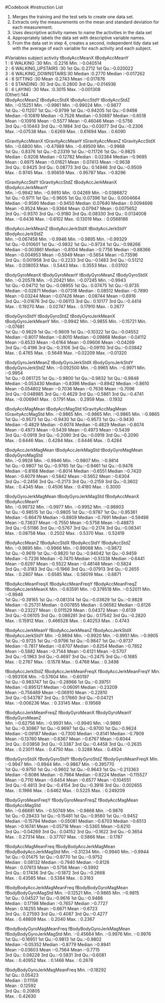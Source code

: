 #Codebook
#Instruction List
1. Merges the training and the test sets to create one data set.
2. Extracts only the measurements on the mean and standard deviation for each measurement.
3. Uses descriptive activity names to name the activities in the data set
4. Appropriately labels the data set with descriptive variable names.
5. From the data set in step 4, creates a second, independent tidy data set with the average of each variable for each activity and each subject.

#Variables
  subject                  activity  tBodyAccMeanX    tBodyAccMeanY      
 1      :  6   WALKING           :30   Min.   :0.2216   Min.   :-0.040514  
 2      :  6   WALKING_UPSTAIRS  :30   1st Qu.:0.2712   1st Qu.:-0.020022  
 3      :  6   WALKING_DOWNSTAIRS:30   Median :0.2770   Median :-0.017262  
 4      :  6   SITTING           :30   Mean   :0.2743   Mean   :-0.017876  
 5      :  6   STANDING          :30   3rd Qu.:0.2800   3rd Qu.:-0.014936  
 6      :  6   LAYING            :30   Max.   :0.3015   Max.   :-0.001308  
 (Other):144                                                               
 tBodyAccMeanZ       tBodyAccStdX      tBodyAccStdY       tBodyAccStdZ    
 Min.   :-0.15251   Min.   :-0.9961   Min.   :-0.99024   Min.   :-0.9877  
 1st Qu.:-0.11207   1st Qu.:-0.9799   1st Qu.:-0.94205   1st Qu.:-0.9498  
 Median :-0.10819   Median :-0.7526   Median :-0.50897   Median :-0.6518  
 Mean   :-0.10916   Mean   :-0.5577   Mean   :-0.46046   Mean   :-0.5756  
 3rd Qu.:-0.10443   3rd Qu.:-0.1984   3rd Qu.:-0.03077   3rd Qu.:-0.2306  
 Max.   :-0.07538   Max.   : 0.6269   Max.   : 0.61694   Max.   : 0.6090  
                                                                          
 tGravityAccMeanX  tGravityAccMeanY   tGravityAccMeanZ   tGravityAccStdX  
 Min.   :-0.6800   Min.   :-0.47989   Min.   :-0.49509   Min.   :-0.9968  
 1st Qu.: 0.8376   1st Qu.:-0.23319   1st Qu.:-0.11726   1st Qu.:-0.9825  
 Median : 0.9208   Median :-0.12782   Median : 0.02384   Median :-0.9695  
 Mean   : 0.6975   Mean   :-0.01621   Mean   : 0.07413   Mean   :-0.9638  
 3rd Qu.: 0.9425   3rd Qu.: 0.08773   3rd Qu.: 0.14946   3rd Qu.:-0.9509  
 Max.   : 0.9745   Max.   : 0.95659   Max.   : 0.95787   Max.   :-0.8296  
                                                                          
 tGravityAccStdY   tGravityAccStdZ   tBodyAccJerkMeanX tBodyAccJerkMeanY   
 Min.   :-0.9942   Min.   :-0.9910   Min.   :0.04269   Min.   :-0.0386872  
 1st Qu.:-0.9711   1st Qu.:-0.9605   1st Qu.:0.07396   1st Qu.: 0.0004664  
 Median :-0.9590   Median :-0.9450   Median :0.07640   Median : 0.0094698  
 Mean   :-0.9524   Mean   :-0.9364   Mean   :0.07947   Mean   : 0.0075652  
 3rd Qu.:-0.9370   3rd Qu.:-0.9180   3rd Qu.:0.08330   3rd Qu.: 0.0134008  
 Max.   :-0.6436   Max.   :-0.6102   Max.   :0.13019   Max.   : 0.0568186  
                                                                           
 tBodyAccJerkMeanZ   tBodyAccJerkStdX  tBodyAccJerkStdY  tBodyAccJerkStdZ  
 Min.   :-0.067458   Min.   :-0.9946   Min.   :-0.9895   Min.   :-0.99329  
 1st Qu.:-0.010601   1st Qu.:-0.9832   1st Qu.:-0.9724   1st Qu.:-0.98266  
 Median :-0.003861   Median :-0.8104   Median :-0.7756   Median :-0.88366  
 Mean   :-0.004953   Mean   :-0.5949   Mean   :-0.5654   Mean   :-0.73596  
 3rd Qu.: 0.001958   3rd Qu.:-0.2233   3rd Qu.:-0.1483   3rd Qu.:-0.51212  
 Max.   : 0.038053   Max.   : 0.5443   Max.   : 0.3553   Max.   : 0.03102  
                                                                           
 tBodyGyroMeanX     tBodyGyroMeanY     tBodyGyroMeanZ     tBodyGyroStdX    
 Min.   :-0.20578   Min.   :-0.20421   Min.   :-0.07245   Min.   :-0.9943  
 1st Qu.:-0.04712   1st Qu.:-0.08955   1st Qu.: 0.07475   1st Qu.:-0.9735  
 Median :-0.02871   Median :-0.07318   Median : 0.08512   Median :-0.7890  
 Mean   :-0.03244   Mean   :-0.07426   Mean   : 0.08744   Mean   :-0.6916  
 3rd Qu.:-0.01676   3rd Qu.:-0.06113   3rd Qu.: 0.10177   3rd Qu.:-0.4414  
 Max.   : 0.19270   Max.   : 0.02747   Max.   : 0.17910   Max.   : 0.2677  
                                                                           
 tBodyGyroStdY     tBodyGyroStdZ     tBodyGyroJerkMeanX tBodyGyroJerkMeanY
 Min.   :-0.9942   Min.   :-0.9855   Min.   :-0.15721   Min.   :-0.07681  
 1st Qu.:-0.9629   1st Qu.:-0.9609   1st Qu.:-0.10322   1st Qu.:-0.04552  
 Median :-0.8017   Median :-0.8010   Median :-0.09868   Median :-0.04112  
 Mean   :-0.6533   Mean   :-0.6164   Mean   :-0.09606   Mean   :-0.04269  
 3rd Qu.:-0.4196   3rd Qu.:-0.3106   3rd Qu.:-0.09110   3rd Qu.:-0.03842  
 Max.   : 0.4765   Max.   : 0.5649   Max.   :-0.02209   Max.   :-0.01320  
                                                                          
 tBodyGyroJerkMeanZ  tBodyGyroJerkStdX tBodyGyroJerkStdY tBodyGyroJerkStdZ
 Min.   :-0.092500   Min.   :-0.9965   Min.   :-0.9971   Min.   :-0.9954  
 1st Qu.:-0.061725   1st Qu.:-0.9800   1st Qu.:-0.9832   1st Qu.:-0.9848  
 Median :-0.053430   Median :-0.8396   Median :-0.8942   Median :-0.8610  
 Mean   :-0.054802   Mean   :-0.7036   Mean   :-0.7636   Mean   :-0.7096  
 3rd Qu.:-0.048985   3rd Qu.:-0.4629   3rd Qu.:-0.5861   3rd Qu.:-0.4741  
 Max.   :-0.006941   Max.   : 0.1791   Max.   : 0.2959   Max.   : 0.1932  
                                                                          
 tBodyAccMagMean   tBodyAccMagStd    tGravityAccMagMean tGravityAccMagStd
 Min.   :-0.9865   Min.   :-0.9865   Min.   :-0.9865    Min.   :-0.9865  
 1st Qu.:-0.9573   1st Qu.:-0.9430   1st Qu.:-0.9573    1st Qu.:-0.9430  
 Median :-0.4829   Median :-0.6074   Median :-0.4829    Median :-0.6074  
 Mean   :-0.4973   Mean   :-0.5439   Mean   :-0.4973    Mean   :-0.5439  
 3rd Qu.:-0.0919   3rd Qu.:-0.2090   3rd Qu.:-0.0919    3rd Qu.:-0.2090  
 Max.   : 0.6446   Max.   : 0.4284   Max.   : 0.6446    Max.   : 0.4284  
                                                                         
 tBodyAccJerkMagMean tBodyAccJerkMagStd tBodyGyroMagMean  tBodyGyroMagStd  
 Min.   :-0.9928     Min.   :-0.9946    Min.   :-0.9807   Min.   :-0.9814  
 1st Qu.:-0.9807     1st Qu.:-0.9765    1st Qu.:-0.9461   1st Qu.:-0.9476  
 Median :-0.8168     Median :-0.8014    Median :-0.6551   Median :-0.7420  
 Mean   :-0.6079     Mean   :-0.5842    Mean   :-0.5652   Mean   :-0.6304  
 3rd Qu.:-0.2456     3rd Qu.:-0.2173    3rd Qu.:-0.2159   3rd Qu.:-0.3602  
 Max.   : 0.4345     Max.   : 0.4506    Max.   : 0.4180   Max.   : 0.3000  
                                                                           
 tBodyGyroJerkMagMean tBodyGyroJerkMagStd fBodyAccMeanX     fBodyAccMeanY     
 Min.   :-0.99732     Min.   :-0.9977     Min.   :-0.9952   Min.   :-0.98903  
 1st Qu.:-0.98515     1st Qu.:-0.9805     1st Qu.:-0.9787   1st Qu.:-0.95361  
 Median :-0.86479     Median :-0.8809     Median :-0.7691   Median :-0.59498  
 Mean   :-0.73637     Mean   :-0.7550     Mean   :-0.5758   Mean   :-0.48873  
 3rd Qu.:-0.51186     3rd Qu.:-0.5767     3rd Qu.:-0.2174   3rd Qu.:-0.06341  
 Max.   : 0.08758     Max.   : 0.2502     Max.   : 0.5370   Max.   : 0.52419  
                                                                              
 fBodyAccMeanZ      fBodyAccStdX      fBodyAccStdY       fBodyAccStdZ    
 Min.   :-0.9895   Min.   :-0.9966   Min.   :-0.99068   Min.   :-0.9872  
 1st Qu.:-0.9619   1st Qu.:-0.9820   1st Qu.:-0.94042   1st Qu.:-0.9459  
 Median :-0.7236   Median :-0.7470   Median :-0.51338   Median :-0.6441  
 Mean   :-0.6297   Mean   :-0.5522   Mean   :-0.48148   Mean   :-0.5824  
 3rd Qu.:-0.3183   3rd Qu.:-0.1966   3rd Qu.:-0.07913   3rd Qu.:-0.2655  
 Max.   : 0.2807   Max.   : 0.6585   Max.   : 0.56019   Max.   : 0.6871  
                                                                         
 fBodyAccMeanFreqX  fBodyAccMeanFreqY   fBodyAccMeanFreqZ  fBodyAccJerkMeanX
 Min.   :-0.63591   Min.   :-0.379518   Min.   :-0.52011   Min.   :-0.9946  
 1st Qu.:-0.39165   1st Qu.:-0.081314   1st Qu.:-0.03629   1st Qu.:-0.9828  
 Median :-0.25731   Median : 0.007855   Median : 0.06582   Median :-0.8126  
 Mean   :-0.23227   Mean   : 0.011529   Mean   : 0.04372   Mean   :-0.6139  
 3rd Qu.:-0.06105   3rd Qu.: 0.086281   3rd Qu.: 0.17542   3rd Qu.:-0.2820  
 Max.   : 0.15912   Max.   : 0.466528   Max.   : 0.40253   Max.   : 0.4743  
                                                                            
 fBodyAccJerkMeanY fBodyAccJerkMeanZ fBodyAccJerkStdX  fBodyAccJerkStdY 
 Min.   :-0.9894   Min.   :-0.9920   Min.   :-0.9951   Min.   :-0.9905  
 1st Qu.:-0.9725   1st Qu.:-0.9796   1st Qu.:-0.9847   1st Qu.:-0.9737  
 Median :-0.7817   Median :-0.8707   Median :-0.8254   Median :-0.7852  
 Mean   :-0.5882   Mean   :-0.7144   Mean   :-0.6121   Mean   :-0.5707  
 3rd Qu.:-0.1963   3rd Qu.:-0.4697   3rd Qu.:-0.2475   3rd Qu.:-0.1685  
 Max.   : 0.2767   Max.   : 0.1578   Max.   : 0.4768   Max.   : 0.3498  
                                                                        
 fBodyAccJerkStdZ    fBodyAccJerkMeanFreqX fBodyAccJerkMeanFreqY
 Min.   :-0.993108   Min.   :-0.57604      Min.   :-0.60197     
 1st Qu.:-0.983747   1st Qu.:-0.28966      1st Qu.:-0.39751     
 Median :-0.895121   Median :-0.06091      Median :-0.23209     
 Mean   :-0.756489   Mean   :-0.06910      Mean   :-0.22810     
 3rd Qu.:-0.543787   3rd Qu.: 0.17660      3rd Qu.:-0.04721     
 Max.   :-0.006236   Max.   : 0.33145      Max.   : 0.19568     
                                                                
 fBodyAccJerkMeanFreqZ fBodyGyroMeanX    fBodyGyroMeanY    fBodyGyroMeanZ   
 Min.   :-0.62756      Min.   :-0.9931   Min.   :-0.9940   Min.   :-0.9860  
 1st Qu.:-0.30867      1st Qu.:-0.9697   1st Qu.:-0.9700   1st Qu.:-0.9624  
 Median :-0.09187      Median :-0.7300   Median :-0.8141   Median :-0.7909  
 Mean   :-0.13760      Mean   :-0.6367   Mean   :-0.6767   Mean   :-0.6044  
 3rd Qu.: 0.03858      3rd Qu.:-0.3387   3rd Qu.:-0.4458   3rd Qu.:-0.2635  
 Max.   : 0.23011      Max.   : 0.4750   Max.   : 0.3288   Max.   : 0.4924  
                                                                            
 fBodyGyroStdX     fBodyGyroStdY     fBodyGyroStdZ     fBodyGyroMeanFreqX 
 Min.   :-0.9947   Min.   :-0.9944   Min.   :-0.9867   Min.   :-0.395770  
 1st Qu.:-0.9750   1st Qu.:-0.9602   1st Qu.:-0.9643   1st Qu.:-0.213363  
 Median :-0.8086   Median :-0.7964   Median :-0.8224   Median :-0.115527  
 Mean   :-0.7110   Mean   :-0.6454   Mean   :-0.6577   Mean   :-0.104551  
 3rd Qu.:-0.4813   3rd Qu.:-0.4154   3rd Qu.:-0.3916   3rd Qu.: 0.002655  
 Max.   : 0.1966   Max.   : 0.6462   Max.   : 0.5225   Max.   : 0.249209  
                                                                          
 fBodyGyroMeanFreqY fBodyGyroMeanFreqZ fBodyAccMagMean   fBodyAccMagStd   
 Min.   :-0.66681   Min.   :-0.50749   Min.   :-0.9868   Min.   :-0.9876  
 1st Qu.:-0.29433   1st Qu.:-0.15481   1st Qu.:-0.9560   1st Qu.:-0.9452  
 Median :-0.15794   Median :-0.05081   Median :-0.6703   Median :-0.6513  
 Mean   :-0.16741   Mean   :-0.05718   Mean   :-0.5365   Mean   :-0.6210  
 3rd Qu.:-0.04269   3rd Qu.: 0.04152   3rd Qu.:-0.1622   3rd Qu.:-0.3654  
 Max.   : 0.27314   Max.   : 0.37707   Max.   : 0.5866   Max.   : 0.1787  
                                                                          
 fBodyAccMagMeanFreq fBodyBodyAccJerkMagMean fBodyBodyAccJerkMagStd
 Min.   :-0.31234    Min.   :-0.9940         Min.   :-0.9944       
 1st Qu.:-0.01475    1st Qu.:-0.9770         1st Qu.:-0.9752       
 Median : 0.08132    Median :-0.7940         Median :-0.8126       
 Mean   : 0.07613    Mean   :-0.5756         Mean   :-0.5992       
 3rd Qu.: 0.17436    3rd Qu.:-0.1872         3rd Qu.:-0.2668       
 Max.   : 0.43585    Max.   : 0.5384         Max.   : 0.3163       
                                                                   
 fBodyBodyAccJerkMagMeanFreq fBodyBodyGyroMagMean fBodyBodyGyroMagStd
 Min.   :-0.12521            Min.   :-0.9865      Min.   :-0.9815    
 1st Qu.: 0.04527            1st Qu.:-0.9616      1st Qu.:-0.9488    
 Median : 0.17198            Median :-0.7657      Median :-0.7727    
 Mean   : 0.16255            Mean   :-0.6671      Mean   :-0.6723    
 3rd Qu.: 0.27593            3rd Qu.:-0.4087      3rd Qu.:-0.4277    
 Max.   : 0.48809            Max.   : 0.2040      Max.   : 0.2367    
                                                                     
 fBodyBodyGyroMagMeanFreq fBodyBodyGyroJerkMagMean fBodyBodyGyroJerkMagStd
 Min.   :-0.45664         Min.   :-0.9976          Min.   :-0.9976        
 1st Qu.:-0.16951         1st Qu.:-0.9813          1st Qu.:-0.9802        
 Median :-0.05352         Median :-0.8779          Median :-0.8941        
 Mean   :-0.03603         Mean   :-0.7564          Mean   :-0.7715        
 3rd Qu.: 0.08228         3rd Qu.:-0.5831          3rd Qu.:-0.6081        
 Max.   : 0.40952         Max.   : 0.1466          Max.   : 0.2878        
                                                                          
 fBodyBodyGyroJerkMagMeanFreq
 Min.   :-0.18292            
 1st Qu.: 0.05423            
 Median : 0.11156            
 Mean   : 0.12592            
 3rd Qu.: 0.20805            
 Max.   : 0.42630
